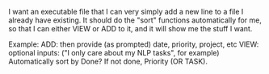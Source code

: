 I want an executable file that I can very simply add a new line to a file I already have existing. It should do the "sort" functions automatically for me, so that I can either VIEW or ADD to it, and it will show me the stuff I want.

Example:
ADD: then provide (as prompted) date, priority, project, etc
VIEW: optional inputs: ("I only care about my NLP tasks", for example)
Automatically sort by Done? If not done, Priority (OR TASK).
